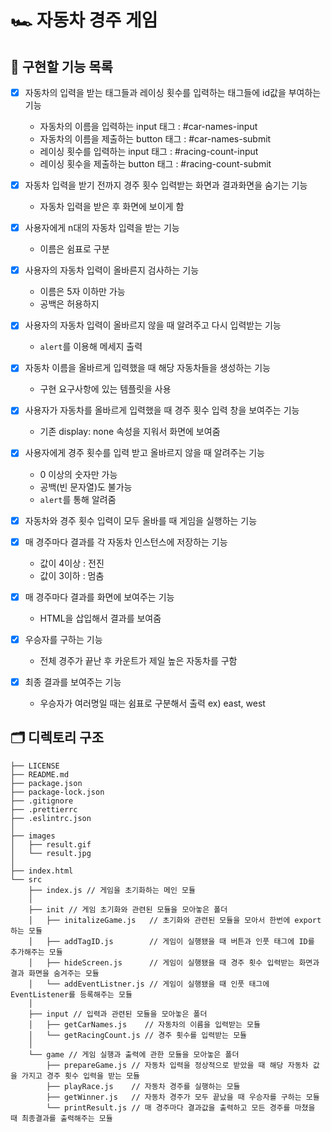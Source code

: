 # 🏎️ 자동차 경주 게임

## 📝 구현할 기능 목록

- [X] 자동차의 입력을 받는 태그들과 레이싱 횟수를 입력하는 태그들에 id값을 부여하는 기능
   - 자동차의 이름을 입력하는 input 태그 : #car-names-input
   - 자동차의 이름을 제출하는 button 태그 : #car-names-submit
   - 레이싱 횟수를 입력하는 input 태그 : #racing-count-input
   - 레이싱 횟수을 제출하는 button 태그 : #racing-count-submit
   
- [X] 자동차 입력을 받기 전까지 경주 횟수 입력받는 화면과 결과화면을 숨기는 기능
   - 자동차 입력을 받은 후 화면에 보이게 함
   
- [X] 사용자에게 n대의 자동차 입력을 받는 기능
   - 이름은 쉼표로 구분
   
- [X] 사용자의 자동차 입력이 올바른지 검사하는 기능
   - 이름은 5자 이하만 가능
   - 공백은 허용하지 
   
- [X] 사용자의 자동차 입력이 올바르지 않을 때 알려주고 다시 입력받는 기능
   - ```alert```를 이용해 메세지 출력
   
- [X] 자동차 이름을 올바르게 입력했을 때 해당 자동차들을 생성하는 기능
   - 구현 요구사항에 있는 템플릿을 사용
   
- [X] 사용자가 자동차를 올바르게 입력했을 때 경주 횟수 입력 창을 보여주는 기능
   - 기존 display: none 속성을 지워서 화면에 보여줌
   
- [X] 사용자에게 경주 횟수를 입력 받고 올바르지 않을 때 알려주는 기능
   - 0 이상의 숫자만 가능
   - 공백(빈 문자열)도 불가능
   - ```alert```를 통해 알려줌
   
- [X] 자동차와 경주 횟수 입력이 모두 올바를 때 게임을 실행하는 기능

- [X] 매 경주마다 결과를 각 자동차 인스턴스에 저장하는 기능
    - 값이 4이상 : 전진
    - 값이 3이하 : 멈춤
    
- [X] 매 경주마다 결과를 화면에 보여주는 기능
    - HTML을 삽입해서 결과를 보여줌
    
- [X] 우승자를 구하는 기능
    - 전체 경주가 끝난 후 카운트가 제일 높은 자동차를 구함
    
- [X] 최종 결과를 보여주는 기능
    - 우승자가 여러명일 때는 쉼표로 구분해서 출력 ex) east, west 

## 🗂 디렉토리 구조
```plaintext
├── LICENSE
├── README.md
├── package.json
├── package-lock.json
├── .gitignore
├── .prettierrc
├── .eslintrc.json
│
├── images
│   ├── result.gif
│   └── result.jpg
│
├── index.html
└── src
    ├── index.js // 게임을 초기화하는 메인 모듈
    │
    ├── init // 게임 초기화와 관련된 모듈을 모아놓은 폴더
    │   ├── initalizeGame.js   // 초기화와 관련된 모듈을 모아서 한번에 export하는 모듈
    │   ├── addTagID.js        // 게임이 실행됐을 때 버튼과 인풋 태그에 ID를 추가해주는 모듈
    │   ├── hideScreen.js      // 게임이 실행됐을 때 경주 횟수 입력받는 화면과 결과 화면을 숨겨주는 모듈
    │   └── addEventListner.js // 게임이 실행됐을 때 인풋 태그에 EventListener를 등록해주는 모듈
    │
    ├── input // 입력과 관련된 모듈을 모아놓은 폴더
    │   ├── getCarNames.js    // 자동차의 이름을 입력받는 모듈
    │   └── getRacingCount.js // 경주 횟수를 입력받는 모듈
    │
    └── game // 게임 실행과 출력에 관한 모듈을 모아놓은 폴더
        ├── prepareGame.js // 자동차 입력을 정상적으로 받았을 때 해당 자동차 값을 가지고 경주 횟수 입력을 받는 모듈
        ├── playRace.js    // 자동차 경주를 실행하는 모듈
        ├── getWinner.js   // 자동차 경주가 모두 끝났을 때 우승자를 구하는 모듈
        └── printResult.js // 매 경주마다 결과값을 출력하고 모든 경주를 마쳤을 때 최종결과를 출력해주는 모듈
```
